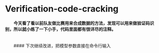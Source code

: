 # Verification-code-cracking
#### &emsp;&emsp;今天看了看以前队友做比赛用来合成数据的方法，发现可以用来做验证码识别，所以就小练了一下小手，代码里面都有很详尽的注释。
<br>&emsp;&emsp;#### 下次继续改进，把模型参数直接在命令行输入
